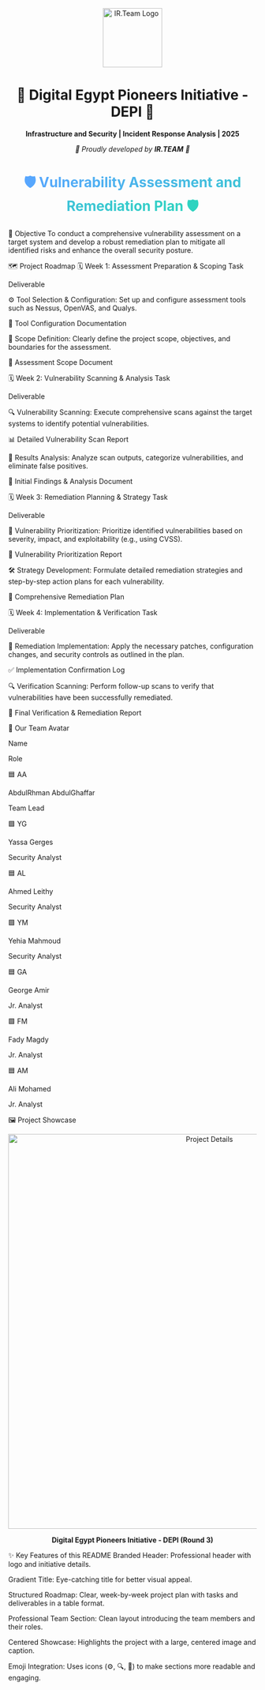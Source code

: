 <div align="center"> <img src="https://i.postimg.cc/zB5FtPQT/Chat-GPT-Image-Aug-24-2025-06-35-38-PM.png" alt="IR.Team Logo" width="120"/> <h1>🚀 Digital Egypt Pioneers Initiative - DEPI 🚀</h1> <p><b>Infrastructure and Security | Incident Response Analysis | 2025</b></p> <p><i>🔹 Proudly developed by <b>IR.TEAM</b> 🔹</i></p> </div>
<h1 align="center">
<span style="background: linear-gradient(90deg,#58a6ff,#2dd4bf); -webkit-background-clip: text; color: transparent;">
🛡️ Vulnerability Assessment and Remediation Plan 🛡️
</span>
</h1>

🎯 Objective
To conduct a comprehensive vulnerability assessment on a target system and develop a robust remediation plan to mitigate all identified risks and enhance the overall security posture.

🗺️ Project Roadmap
🗓️ Week 1: Assessment Preparation & Scoping
Task

Deliverable

⚙️ Tool Selection & Configuration: Set up and configure assessment tools such as Nessus, OpenVAS, and Qualys.

📄 Tool Configuration Documentation

📐 Scope Definition: Clearly define the project scope, objectives, and boundaries for the assessment.

📄 Assessment Scope Document

🗓️ Week 2: Vulnerability Scanning & Analysis
Task

Deliverable

🔍 Vulnerability Scanning: Execute comprehensive scans against the target systems to identify potential vulnerabilities.

📊 Detailed Vulnerability Scan Report

🧾 Results Analysis: Analyze scan outputs, categorize vulnerabilities, and eliminate false positives.

📝 Initial Findings & Analysis Document

🗓️ Week 3: Remediation Planning & Strategy
Task

Deliverable

🎯 Vulnerability Prioritization: Prioritize identified vulnerabilities based on severity, impact, and exploitability (e.g., using CVSS).

📄 Vulnerability Prioritization Report

🛠️ Strategy Development: Formulate detailed remediation strategies and step-by-step action plans for each vulnerability.

📄 Comprehensive Remediation Plan

🗓️ Week 4: Implementation & Verification
Task

Deliverable

🔧 Remediation Implementation: Apply the necessary patches, configuration changes, and security controls as outlined in the plan.

✅ Implementation Confirmation Log

🔍 Verification Scanning: Perform follow-up scans to verify that vulnerabilities have been successfully remediated.

📘 Final Verification & Remediation Report

👥 Our Team
Avatar

Name

Role

🟦 AA

AbdulRhman AbdulGhaffar

Team Lead

🟩 YG

Yassa Gerges

Security Analyst

🟦 AL

Ahmed Leithy

Security Analyst

🟩 YM

Yehia Mahmoud

Security Analyst

🟦 GA

George Amir

Jr. Analyst

🟩 FM

Fady Magdy

Jr. Analyst

🟦 AM

Ali Mohamed

Jr. Analyst

🖼️ Project Showcase
<div align="center">
<img src="https://i.postimg.cc/05CK0NxW/1447-03-01-19-06-52-c01e9c1f.jpg" alt="Project Details" width="800"/>
<p><b>Digital Egypt Pioneers Initiative - DEPI (Round 3)</b></p>
</div>

✨ Key Features of this README
Branded Header: Professional header with logo and initiative details.

Gradient Title: Eye-catching title for better visual appeal.

Structured Roadmap: Clear, week-by-week project plan with tasks and deliverables in a table format.

Professional Team Section: Clean layout introducing the team members and their roles.

Centered Showcase: Highlights the project with a large, centered image and caption.

Emoji Integration: Uses icons (⚙️, 🔍, 🎯) to make sections more readable and engaging.
